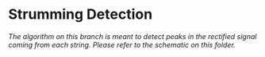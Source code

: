# Strumming Detection

###### The algorithm on this branch is meant to detect peaks in the rectified signal coming from each string. Please refer to the schematic on this folder.